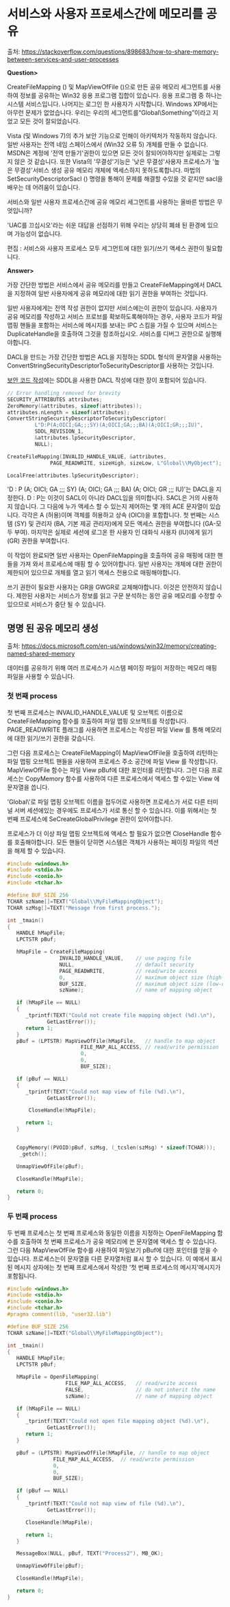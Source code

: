 # 서비스와 사용자 프로세스간에 메모리를 공유

출처: https://stackoverflow.com/questions/898683/how-to-share-memory-between-services-and-user-processes

**Question>**

CreateFileMapping () 및 MapViewOfFile ()으로 만든 공유 메모리 세그먼트를 사용하여 정보를 공유하는 Win32 응용 프로그램 집합이 있습니다. 응용 프로그램 중 하나는 시스템 서비스입니다. 나머지는 로그인 한 사용자가 시작합니다. Windows XP에서는 아무런 문제가 없었습니다. 우리는 우리의 세그먼트를“Global\\Something”이라고 지었고 모든 것이 잘되었습니다.

Vista (및 Windows 7)의 추가 보안 기능으로 인해이 아키텍처가 작동하지 않습니다. 일반 사용자는 전역 네임 스페이스에서 (Win32 오류 5) 개체를 만들 수 없습니다. MSDN은 계정에 '전역 만들기'권한이 있으면 모든 것이 잘되어야하지만 실제로는 그렇지 않은 것 같습니다. 또한 Vista의 '무결성'기능은 '낮은 무결성'사용자 프로세스가 '높은 무결성'서비스 생성 공유 메모리 개체에 액세스하지 못하도록합니다. 마법의 SetSecurityDescriptorSacl () 명령을 통해이 문제를 해결할 수있을 것 같지만 sacl을 배우는 데 어려움이 있습니다.

서비스와 일반 사용자 프로세스간에 공유 메모리 세그먼트를 사용하는 올바른 방법은 무엇입니까?

'UAC를 끄십시오'라는 쉬운 대답을 선점하기 위해 우리는 상당히 폐쇄 된 환경에 있으며 가능성이 없습니다.

편집 : 서비스와 사용자 프로세스 모두 세그먼트에 대한 읽기/쓰기 액세스 권한이 필요합니다.



**Answer>**

가장 간단한 방법은 서비스에서 공유 메모리를 만들고 CreateFileMapping에서 DACL을 지정하여 일반 사용자에게 공유 메모리에 대한 읽기 권한을 부여하는 것입니다.

일반 사용자에게는 전역 작성 권한이 없지만 서비스에는이 권한이 있습니다. 사용자가 공유 메모리를 작성하고 서비스 프로브를 확보하도록해야하는 경우, 사용자 코드가 파일 맵핑 핸들을 포함하는 서비스에 메시지를 보내는 IPC 스킴을 가질 수 있으며 서비스는 DuplicateHandle을 호출하여 그것을 참조하십시오. 서비스를 디버그 권한으로 실행해야합니다.

DACL을 만드는 가장 간단한 방법은 ACL을 지정하는 SDDL 형식의 문자열을 사용하는 ConvertStringSecurityDescriptorToSecurityDescriptor를 사용하는 것입니다.

[보안 코드 작성](https://rads.stackoverflow.com/amzn/click/com/0735617228)에는 SDDL을 사용한 DACL 작성에 대한 장이 포함되어 있습니다.

```c++
// Error handling removed for brevity
SECURITY_ATTRIBUTES attributes;
ZeroMemory(&attributes, sizeof(attributes));
attributes.nLength = sizeof(attributes);
ConvertStringSecurityDescriptorToSecurityDescriptor(
         L"D:P(A;OICI;GA;;;SY)(A;OICI;GA;;;BA)(A;OICI;GR;;;IU)",
         SDDL_REVISION_1,
         &attributes.lpSecurityDescriptor,
         NULL);

CreateFileMapping(INVALID_HANDLE_VALUE, &attributes,
              PAGE_READWRITE, sizeHigh, sizeLow, L"Global\\MyObject");

LocalFree(attributes.lpSecurityDescriptor);
```

'D : P (A; OICI; GA ;;; SY) (A; OICI; GA ;;; BA) (A; OICI; GR ;;; IU)'는 DACL을 지정한다. D : P는 이것이 SACL이 아니라 DACL임을 의미합니다. SACL은 거의 사용하지 않습니다. 그 다음에 누가 액세스 할 수 있는지 제어하는 몇 개의 ACE 문자열이 있습니다. 각각은 A (허용)이며 객체를 허용하고 상속 (OICI)을 포함합니다. 첫 번째는 시스템 (SY) 및 관리자 (BA, 기본 제공 관리자)에게 모든 액세스 권한을 부여합니다 (GA-모두 부여). 마지막은 실제로 세션에 로그온 한 사용자 인 대화식 사용자 (IU)에게 읽기 (GR) 권한을 부여합니다.

이 작업이 완료되면 일반 사용자는 OpenFileMapping을 호출하여 공유 매핑에 대한 핸들을 가져 와서 프로세스에 매핑 할 수 있어야합니다. 일반 사용자는 개체에 대한 권한이 제한되어 있으므로 개체를 열고 읽기 액세스 전용으로 매핑해야합니다.

쓰기 권한이 필요한 사용자는 GR을 GWGR로 교체해야합니다. 이것은 안전하지 않습니다. 제한된 사용자는 서비스가 정보를 읽고 구문 분석하는 동안 공유 메모리를 수정할 수 있으므로 서비스가 중단 될 수 있습니다.



## 명명 된 공유 메모리 생성

출처: https://docs.microsoft.com/en-us/windows/win32/memory/creating-named-shared-memory

데이터를 공유하기 위해 여러 프로세스가 시스템 페이징 파일이 저장하는 메모리 매핑 파일을 사용할 수 있습니다.



### 첫 번째 process

첫 번째 프로세스는 INVALID_HANDLE_VALUE 및 오브젝트 이름으로 CreateFileMapping 함수를 호출하여 파일 맵핑 오브젝트를 작성합니다. PAGE_READWRITE 플래그를 사용하면 프로세스는 작성된 파일 View 를 통해 메모리에 대한 읽기/쓰기 권한을 갖습니다.

그런 다음 프로세스는 CreateFileMapping이 MapViewOfFile을 호출하여 리턴하는 파일 맵핑 오브젝트 핸들을 사용하여 프로세스 주소 공간에 파일 View 를 작성합니다. MapViewOfFile 함수는 파일 View pBuf에 대한 포인터를 리턴합니다. 그런 다음 프로세스는 CopyMemory 함수를 사용하여 다른 프로세스에서 액세스 할 수있는 View 에 문자열을 씁니다.

'Global\\'로 파일 맵핑 오브젝트 이름을 접두어로 사용하면 프로세스가 서로 다른 터미널 서버 세션에있는 경우에도 프로세스가 서로 통신 할 수 있습니다. 이를 위해서는 첫 번째 프로세스에 SeCreateGlobalPrivilege 권한이 있어야합니다.

프로세스가 더 이상 파일 맵핑 오브젝트에 액세스 할 필요가 없으면 CloseHandle 함수를 호출해야합니다. 모든 핸들이 닫히면 시스템은 객체가 사용하는 페이징 파일의 섹션을 해제 할 수 있습니다.

```c++
#include <windows.h>
#include <stdio.h>
#include <conio.h>
#include <tchar.h>

#define BUF_SIZE 256
TCHAR szName[]=TEXT("Global\\MyFileMappingObject");
TCHAR szMsg[]=TEXT("Message from first process.");

int _tmain()
{
   HANDLE hMapFile;
   LPCTSTR pBuf;

   hMapFile = CreateFileMapping(
                 INVALID_HANDLE_VALUE,    // use paging file
                 NULL,                    // default security
                 PAGE_READWRITE,          // read/write access
                 0,                       // maximum object size (high-order DWORD)
                 BUF_SIZE,                // maximum object size (low-order DWORD)
                 szName);                 // name of mapping object

   if (hMapFile == NULL)
   {
      _tprintf(TEXT("Could not create file mapping object (%d).\n"),
             GetLastError());
      return 1;
   }
   pBuf = (LPTSTR) MapViewOfFile(hMapFile,   // handle to map object
                        FILE_MAP_ALL_ACCESS, // read/write permission
                        0,
                        0,
                        BUF_SIZE);

   if (pBuf == NULL)
   {
      _tprintf(TEXT("Could not map view of file (%d).\n"),
             GetLastError());

       CloseHandle(hMapFile);

      return 1;
   }


   CopyMemory((PVOID)pBuf, szMsg, (_tcslen(szMsg) * sizeof(TCHAR)));
    _getch();

   UnmapViewOfFile(pBuf);

   CloseHandle(hMapFile);

   return 0;
}
```



### 두 번째 process

두 번째 프로세스는 첫 번째 프로세스와 동일한 이름을 지정하는 OpenFileMapping 함수를 호출하여 첫 번째 프로세스가 공유 메모리에 쓴 문자열에 액세스 할 수 있습니다. 그런 다음 MapViewOfFile 함수를 사용하여 파일보기 pBuf에 대한 포인터를 얻을 수 있습니다. 프로세스는이 문자열을 다른 문자열처럼 표시 할 수 있습니다. 이 예에서 표시된 메시지 상자에는 첫 번째 프로세스에서 작성한 '첫 번째 프로세스의 메시지'메시지가 포함됩니다.

```c++
#include <windows.h>
#include <stdio.h>
#include <conio.h>
#include <tchar.h>
#pragma comment(lib, "user32.lib")

#define BUF_SIZE 256
TCHAR szName[]=TEXT("Global\\MyFileMappingObject");

int _tmain()
{
   HANDLE hMapFile;
   LPCTSTR pBuf;

   hMapFile = OpenFileMapping(
                   FILE_MAP_ALL_ACCESS,   // read/write access
                   FALSE,                 // do not inherit the name
                   szName);               // name of mapping object

   if (hMapFile == NULL)
   {
      _tprintf(TEXT("Could not open file mapping object (%d).\n"),
             GetLastError());
      return 1;
   }

   pBuf = (LPTSTR) MapViewOfFile(hMapFile, // handle to map object
               FILE_MAP_ALL_ACCESS,  // read/write permission
               0,
               0,
               BUF_SIZE);

   if (pBuf == NULL)
   {
      _tprintf(TEXT("Could not map view of file (%d).\n"),
             GetLastError());

      CloseHandle(hMapFile);

      return 1;
   }

   MessageBox(NULL, pBuf, TEXT("Process2"), MB_OK);

   UnmapViewOfFile(pBuf);

   CloseHandle(hMapFile);

   return 0;
}
```


